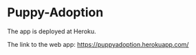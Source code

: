 # Puppy-Adoption

The app is deployed at Heroku.

The link to the web app: https://puppyadoption.herokuapp.com/